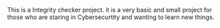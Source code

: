 This is a Integrity checker project. it is a very basic and small project for those who are staring in Cybersecurtity and wanting to learn new things.
